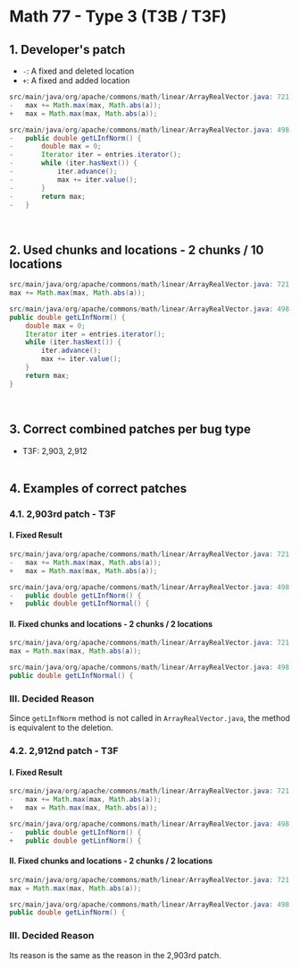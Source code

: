 # Math 77 - Type 3 (T3B / T3F)

## 1. Developer's patch
* `-`: A fixed and deleted location
* `+`: A fixed and added location
```java
src/main/java/org/apache/commons/math/linear/ArrayRealVector.java: 721
-   max += Math.max(max, Math.abs(a));
+   max = Math.max(max, Math.abs(a));
```

```java
src/main/java/org/apache/commons/math/linear/ArrayRealVector.java: 498-506
-   public double getLInfNorm() {
-       double max = 0;
-       Iterator iter = entries.iterator();
-       while (iter.hasNext()) {
-           iter.advance();
-           max += iter.value();
-       }
-       return max;
-   }
```
<br>

## 2. Used chunks and locations - 2 chunks / 10 locations
```java
src/main/java/org/apache/commons/math/linear/ArrayRealVector.java: 721
max += Math.max(max, Math.abs(a));
```

```java
src/main/java/org/apache/commons/math/linear/ArrayRealVector.java: 498-506
public double getLInfNorm() {
    double max = 0;
    Iterator iter = entries.iterator();
    while (iter.hasNext()) {
        iter.advance();
        max += iter.value();
    }
    return max;
}
```
<br>

## 3. Correct combined patches per bug type
* T3F: 2,903, 2,912
<br><br>

## 4. Examples of correct patches
### 4.1. 2,903rd patch - T3F
#### I. Fixed Result
```java
src/main/java/org/apache/commons/math/linear/ArrayRealVector.java: 721
-   max += Math.max(max, Math.abs(a));
+   max = Math.max(max, Math.abs(a));
```

```java
src/main/java/org/apache/commons/math/linear/ArrayRealVector.java: 498
-   public double getLInfNorm() {
+   public double getLInfNormal() {
```

#### II. Fixed chunks and locations - 2 chunks / 2 locations
```java
src/main/java/org/apache/commons/math/linear/ArrayRealVector.java: 721
max = Math.max(max, Math.abs(a));
```

```java
src/main/java/org/apache/commons/math/linear/ArrayRealVector.java: 498
public double getLInfNormal() {
```

### III. Decided Reason
Since ```getLInfNorm``` method is not called in ```ArrayRealVector.java```, the method is equivalent to the deletion.
<br>

### 4.2. 2,912nd patch - T3F
#### I. Fixed Result
```java
src/main/java/org/apache/commons/math/linear/ArrayRealVector.java: 721
-   max += Math.max(max, Math.abs(a));
+   max = Math.max(max, Math.abs(a));
```

```java
src/main/java/org/apache/commons/math/linear/ArrayRealVector.java: 498
-   public double getLInfNorm() {
+   public double getLinfNorm() {
```

#### II. Fixed chunks and locations - 2 chunks / 2 locations
```java
src/main/java/org/apache/commons/math/linear/ArrayRealVector.java: 721
max = Math.max(max, Math.abs(a));
```

```java
src/main/java/org/apache/commons/math/linear/ArrayRealVector.java: 498
public double getLinfNorm() {
```

### III. Decided Reason
Its reason is the same as the reason in the 2,903rd patch.
<br><br>